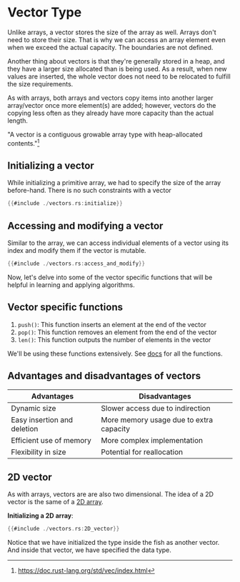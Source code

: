 # Vector Type
Unlike arrays, a vector stores the size of the array as well. Arrays don't need to store their size. That is why we can access an array element even when we exceed the actual capacity. The boundaries are not defined.

Another thing about vectors is that they're generally stored in a heap, and they have a larger size allocated than is being used. As a result, when new values are inserted, the whole vector does not need to be relocated to fulfill the size requirements.

As with arrays, both arrays and vectors copy items into another larger array/vector once more element(s) are added; however, vectors do the copying less often as they already have more capacity than the actual length.

"A vector is a contiguous growable array type with heap-allocated contents."[^1]

## Initializing a vector
While initializing a primitive array, we had to specify the size of the array before-hand. There is no such constraints with a vector

```rust
{{#include ./vectors.rs:initialize}}
```

## Accessing and modifying a vector
Similar to the array, we can access individual elements of a vector using its index and modify them if the vector is mutable.
```rust
{{#include ./vectors.rs:access_and_modify}}
```

Now, let's delve into some of the vector specific functions that will be helpful in learning and applying algorithms.

## Vector specific functions

1. `push()`: This function inserts an element at the end of the vector
2. `pop()`: This function removes an element from the end of the vector
3. `len()`: This function outputs the number of elements in the vector

We'll be using these functions extensively. See [docs](https://doc.rust-lang.org/std/vec/struct.Vec.html) for all the functions.

## Advantages and disadvantages of vectors
| **Advantages** | **Disadvantages** |
| --- | --- |
| Dynamic size | Slower access due to indirection |
| Easy insertion and deletion | More memory usage due to extra capacity |
| Efficient use of memory | More complex implementation |
| Flexibility in size | Potential for reallocation |


## 2D vector
As with arrays, vectors are are also two dimensional. The idea of a 2D vector is the same of a [2D array](./primitive.md#2d-array).

**Initializing a 2D array**:
```rust
{{#include ./vectors.rs:2D_vector}}
```

Notice that we have initialized the type inside the fish as another vector. And inside that vector, we have specified the data type.

[^1]: <https://doc.rust-lang.org/std/vec/index.html>